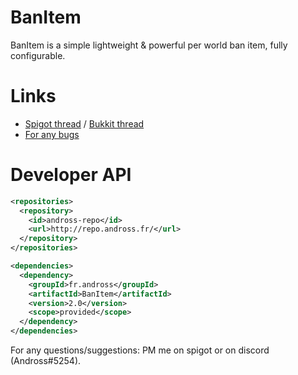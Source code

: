 # BanItem
BanItem is a simple lightweight & powerful per world ban item, fully configurable.

# Links
* [Spigot thread](https://www.spigotmc.org/resources/banitem.67701/) / [Bukkit thread](https://dev.bukkit.org/projects/banitem-reloaded)
* [For any bugs](https://github.com/Andross96/BanItem/issues)

# Developer API
```xml
<repositories>
  <repository>
    <id>andross-repo</id>
    <url>http://repo.andross.fr/</url>
  </repository>
</repositories>

<dependencies>
  <dependency>
    <groupId>fr.andross</groupId>
    <artifactId>BanItem</artifactId>
    <version>2.0</version>
    <scope>provided</scope>
  </dependency>
</dependencies>
```

For any questions/suggestions: PM me on spigot or on discord (Andross#5254).
